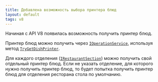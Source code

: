 ```yaml
---
title: Добавлена возможность выбора принтера блюд
layout: default
tags: v8
---
```


Начиная с API V8 появилась возможность получить принтер блюд.

Принтер блюд можно получить через [`IOperationService`](https://iiko.github.io/front.api.sdk/v8/html/T_Resto_Front_Api_IOperationService.htm), используя метод [`TryGetDishPrinter`](https://iiko.github.io/front.api.sdk/v8/html/M_Resto_Front_Api_IOperationService_TryGetDishPrinter.htm).

Для каждого отделения ([`IRestaurantSection`](https://iiko.github.io/front.api.sdk/v8/html/T_Resto_Front_Api_Data_Organization_Sections_IRestaurantSection.htm)) можно получить свой отдельный принтер блюд. 
Если не указать отделение, для которого нужно получить принтер блюд, то будет попытка получить принтер блюд для отделения ресторана стола по умолчанию.